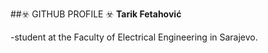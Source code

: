 ##☣️ GITHUB PROFILE ☣️
**Tarik Fetahović**

-student at the Faculty of Electrical Engineering in Sarajevo. 



